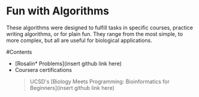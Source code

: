 # Fun with Algorithms

These algorithms were designed to fulfill tasks in specific courses, practice writing algorithms, or for plain fun.
They range from the most simple, to more complex, but all are useful for biological applications.

#Contents
- [Rosalin* Problems](insert github link here)
- Coursera certifications
  > UCSD's [Biology Meets Programming: Bioinformatics for Beginners](insert github link here)



